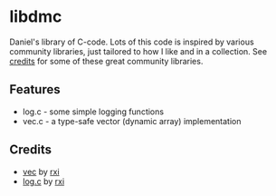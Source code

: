 # libdmc
Daniel's library of C-code. Lots of this code is inspired by various community libraries, just tailored to how I like and in a collection.
See [credits](#Credits) for some of these great community libraries.

## Features
- log.c - some simple logging functions
- vec.c - a type-safe vector (dynamic array) implementation

## Credits
- [vec](https://github.com/rxi/vec) by [rxi](https://rxi.github.io)
- [log.c](https://github.com/rxi/log.c) by [rxi](https://rxi.github.io)
